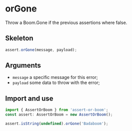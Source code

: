 # orGone

Throw a Boom.Gone if the previous assertions where false.

## Skeleton

```ts
assert.orGone(message, payload);
```

## Arguments

- `message` a specific message for this error;
- `payload` some data to throw with the error;

## Import and use

```ts
import { AssertOrBoom } from 'assert-or-boom';
const assert: AssertOrBoom = new AssertOrBoom();

assert.isString(undefined).orGone('Badaboom');
```
